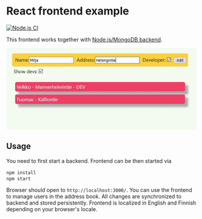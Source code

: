 # React frontend example

[![Node.js
CI](https://github.com/veikkos/react-fullstack-frontend/actions/workflows/node.js.yml/badge.svg)](https://github.com/veikkos/react-fullstack-frontend/actions/workflows/node.js.yml)

This frontend works together with [Node.js/MongoDB
backend](https://github.com/veikkos/react-fullstack-backend).

![Cover](cover.gif)

## Usage

You need to first start a backend. Frontend can be then started via

```
npm install
npm start
```

Browser should open to `http://localhost:3000/`. You can use the
frontend to manage users in the address book. All changes are
synchronized to backend and stored persistently. Frontend is localized
in English and Finnish depending on your browser's locale.

